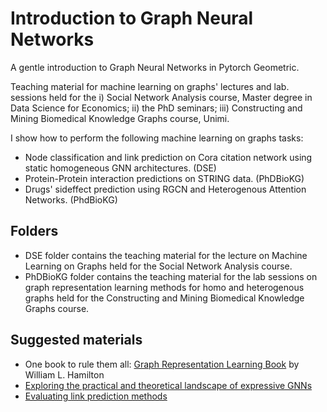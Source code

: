 # Introduction to Graph Neural Networks
A gentle introduction to Graph Neural Networks in Pytorch Geometric.  

Teaching material for machine learning on graphs' lectures and lab. sessions held for the i) Social Network Analysis course, Master degree in Data Science for Economics; ii) the PhD seminars; iii) Constructing and Mining Biomedical Knowledge Graphs course, Unimi.  

I show how to perform the following machine learning on graphs tasks:
- Node classification and link prediction on Cora citation network using static homogeneous GNN architectures. (DSE)
- Protein-Protein interaction predictions on STRING data. (PhDBioKG)
- Drugs' sideffect prediction using RGCN and Heterogenous Attention Networks. (PhdBioKG)

## Folders
- DSE folder contains the teaching material for the lecture on Machine Learning on Graphs held for the Social Network Analysis course.
- PhDBioKG folder contains the teaching material for the lab sessions on graph representation learning methods for homo and heterogenous graphs held for the Constructing and Mining Biomedical Knowledge Graphs course.

## Suggested materials
- One book to rule them all: [Graph Representation Learning Book](https://www.cs.mcgill.ca/~wlh/grl_book/) by William L. Hamilton
- [Exploring the practical and theoretical landscape of expressive GNNs](https://www.youtube.com/watch?v=ASQYjbUBYzs)
- [Evaluating link prediction methods](https://arxiv.org/abs/1505.04094)
